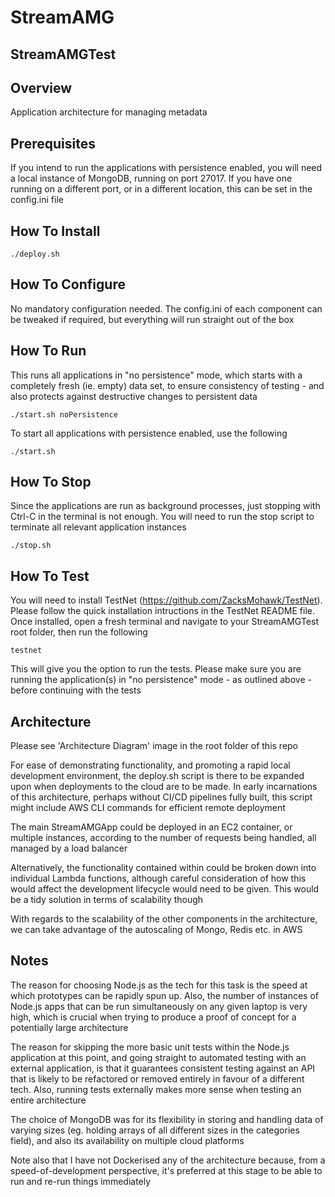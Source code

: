 # StreamAMG
## StreamAMGTest

## Overview

Application architecture for managing metadata

## Prerequisites

If you intend to run the applications with persistence enabled, you will need a local instance of MongoDB, running on port 27017. If you have one running on a different port, or in a different location, this can be set in the config.ini file

## How To Install

	./deploy.sh

## How To Configure

No mandatory configuration needed. The config.ini of each component can be tweaked if required, but everything will run straight out of the box

## How To Run

This runs all applications in "no persistence" mode, which starts with a completely fresh (ie. empty) data set, to ensure consistency of testing - and also protects against destructive changes to persistent data

	./start.sh noPersistence

To start all applications with persistence enabled, use the following

	./start.sh

## How To Stop

Since the applications are run as background processes, just stopping with Ctrl-C in the terminal is not enough. You will need to run the stop script to terminate all relevant application instances

	./stop.sh

## How To Test

You will need to install TestNet (https://github.com/ZacksMohawk/TestNet). Please follow the quick installation intructions in the TestNet README file. Once installed, open a fresh terminal and navigate to your StreamAMGTest root folder, then run the following

	testnet

This will give you the option to run the tests. Please make sure you are running the application(s) in "no persistence" mode - as outlined above - before continuing with the tests



## Architecture

Please see 'Architecture Diagram' image in the root folder of this repo

For ease of demonstrating functionality, and promoting a rapid local development environment, the deploy.sh script is there to be expanded upon when deployments to the cloud are to be made. In early incarnations of this architecture, perhaps without CI/CD pipelines fully built, this script might include AWS CLI commands for efficient remote deployment

The main StreamAMGApp could be deployed in an EC2 container, or multiple instances, according to the number of requests being handled, all managed by a load balancer

Alternatively, the functionality contained within could be broken down into individual Lambda functions, although careful consideration of how this would affect the development lifecycle would need to be given. This would be a tidy solution in terms of scalability though

With regards to the scalability of the other components in the architecture, we can take advantage of the autoscaling of Mongo, Redis etc. in AWS


## Notes

The reason for choosing Node.js as the tech for this task is the speed at which prototypes can be rapidly spun up. Also, the number of instances of Node.js apps that can be run simultaneously on any given laptop is very high, which is crucial when trying to produce a proof of concept for a potentially large architecture

The reason for skipping the more basic unit tests within the Node.js application at this point, and going straight to automated testing with an external application, is that it guarantees consistent testing against an API that is likely to be refactored or removed entirely in favour of a different tech. Also, running tests externally makes more sense when testing an entire architecture

The choice of MongoDB was for its flexibility in storing and handling data of varying sizes (eg. holding arrays of all different sizes in the categories field), and also its availability on multiple cloud platforms

Note also that I have not Dockerised any of the architecture because, from a speed-of-development perspective, it's preferred at this stage to be able to run and re-run things immediately